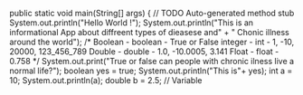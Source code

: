 public static void main(String[] args) {
		// TODO Auto-generated method stub
		System.out.println("Hello World !");
		System.out.println("This is an informational App about diffreent types of dieasese and"
				+ " Chonic illness around the world");
					/* Boolean - boolean - True or False
					   integer - int - 1, -10, 20000, 123_456_789
					   Double - double - 1.0, -10.0005, 3.141
					   Float - float -  0.758 */
		System.out.print("True or false can people with chronic ilness live a normal life?");
			boolean yes = true;
			System.out.println("This is"+  yes);
			int a = 10;
			System.out.println(a);
			double b = 2.5;
// Variable 